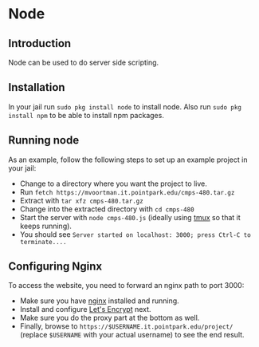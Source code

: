 # Node

## Introduction

Node can be used to do server side scripting.

## Installation

In your jail run `sudo pkg install node` to install node.
Also run `sudo pkg install npm` to be able to install npm packages.

## Running node

As an example, follow the following steps to set up an example project in your jail:

- Change to a directory where you want the project to live.
- Run `fetch https://mvoortman.it.pointpark.edu/cmps-480.tar.gz`
- Extract with `tar xfz cmps-480.tar.gz`
- Change into the extracted directory with `cd cmps-480`
- Start the server with `node cmps-480.js` (ideally using [tmux](tmux) so that it keeps running).
- You should see `Server started on localhost: 3000; press Ctrl-C to terminate....`

## Configuring Nginx

To access the website, you need to forward an nginx path to port 3000:

- Make sure you have [nginx](homepage-setup) installed and running.
- Install and configure [Let's Encrypt](lets-encrypt) next.
- Make sure you do the proxy part at the bottom as well.
- Finally, browse to `https://$USERNAME.it.pointpark.edu/project/` (replace `$USERNAME` with your actual username) to see the end result.
